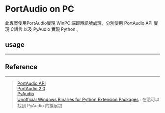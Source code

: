 # PortAudio on PC
此專案使用PortAudio實現 WinPC 端即時訊號處理，分別使用 PortAudio API 實現 C語言 以及 PyAudio 實現 Python 。

## usage

---



## Reference

---
> [PortAudio API](http://www.portaudio.com/)    
> [PortAudio 2.0](http://portaudio.com/docs/v19-doxydocs/compile_windows_mingw.html)    
> [PyAudio](http://people.csail.mit.edu/hubert/pyaudio/)    
> [Unofficial Windows Binaries for Python Extension Packages](https://www.lfd.uci.edu/~gohlke/pythonlibs/) : 在這可以找到 PyAudio 的擴展包